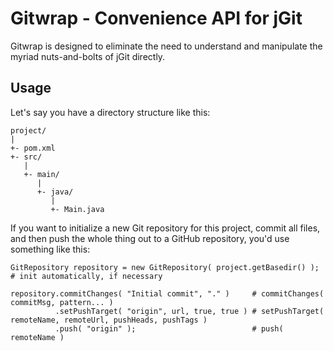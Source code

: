 # Gitwrap - Convenience API for jGit #

Gitwrap is designed to eliminate the need to understand and manipulate the myriad nuts-and-bolts of jGit directly.

## Usage ##

Let's say you have a directory structure like this:

    project/
    |
    +- pom.xml
    +- src/
       |
       +- main/
          |
          +- java/
             |
             +- Main.java

If you want to initialize a new Git repository for this project, commit all files, 
and then push the whole thing out to a GitHub repository, you'd use something like this:

    GitRepository repository = new GitRepository( project.getBasedir() ); # init automatically, if necessary

    repository.commitChanges( "Initial commit", "." )     # commitChanges( commitMsg, pattern... )
              .setPushTarget( "origin", url, true, true ) # setPushTarget( remoteName, remoteUrl, pushHeads, pushTags )
              .push( "origin" );                          # push( remoteName )


